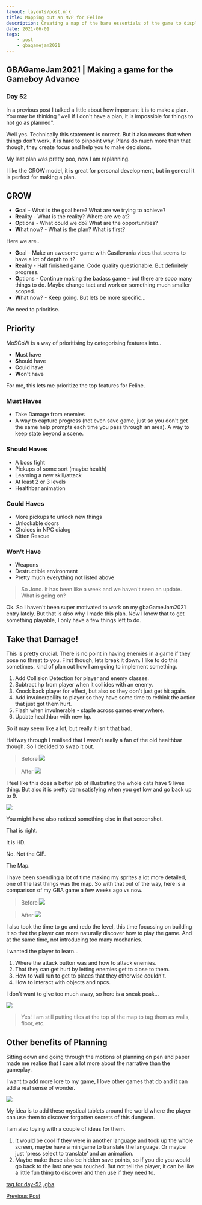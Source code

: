 ```yaml
---
layout: layouts/post.njk
title: Mapping out an MVP for Feline
description: Creating a map of the bare essentials of the game to display as much of it as possible, but for as little effort as possible
date: 2021-06-01
tags:
    - post
    - gbagamejam2021
---
```


>
## GBAGameJam2021 | Making a game for the Gameboy Advance

### Day 52

In a previous post I talked a little about how important it is to make a plan. You may be thinking "well if I don't have a plan, it is impossible for things to not go as planned".

Well yes. Technically this statement is correct. But it also means that when things don't work, it is hard to pinpoint why. Plans do much more than that though, they create focus and help you to make decisions.

My last plan was pretty poo, now I am replanning.

I like the GROW model, it is great for personal development, but in general it is perfect for making a plan.

## GROW

+ **G**oal - What is the goal here? What are we trying to achieve?
+ **R**eality - What is the reality? Where are we at?
+ **O**ptions - What could we do? What are the opportunities?
+ **W**hat now? - What is the plan? What is first? 

Here we are..

+ **G**oal - Make an awesome game with Castlevania vibes that seems to have a lot of depth to it?
+ **R**eality - Half finished game. Code quality questionable. But definitely progress.
+ **O**ptions - Continue making the badass game - but there are sooo many things to do. Maybe change tact and work on something much smaller scoped.
+ **W**hat now? - Keep going. But lets be more specific...

We need to prioritise.

## Priority

MoSCoW is a way of prioritising by categorising features into..

+ **M**ust have
+ **S**hould have
+ **C**ould have
+ **W**on't have

For me, this lets me prioritize the top features for Feline.

### Must Haves

+ Take Damage from enemies
+ A way to capture progress (not even save game, just so you don't get the same help prompts each time you pass through an area). A way to keep state beyond a scene.

### Should Haves

+ A boss fight
+ Pickups of some sort (maybe health)
+ Learning a new skill/attack
+ At least 2 or 3 levels
+ Healthbar animation

### Could Haves

+ More pickups to unlock new things
+ Unlockable doors
+ Choices in NPC dialog
+ Kitten Rescue

### Won't Have

+ Weapons
+ Destructible environment
+ Pretty much everything not listed above

> So Jono. It has been like a week and we haven't seen an update. What is going on?

Ok. So I haven't been super motivated to work on my gbaGameJam2021 entry lately. But that is also why I made this plan. Now I know that to get something playable, I only have a few things left to do.

## Take that Damage!

This is pretty crucial. There is no point in having enemies in a game if they pose no threat to you. First though, lets break it down. I like to do this sometimes, kind of plan out how I am going to implement something.

1. Add Collision Detection for player and enemy classes.
2. Subtract hp from player when it collides with an enemy.
3. Knock back player for effect, but also so they don't just get hit again.
4. Add invulnerability to player so they have some time to rethink the action that just got them hurt.
5. Flash when invulnerable - staple across games everywhere.
6. Update healthbar with new hp.

So it may seem like a lot, but really it isn't that bad.

Halfway through I realised that I wasn't really a fan of the old healthbar though. So I decided to swap it out.

> Before
![](/img/before_health.png)

> After
![](/img/after_health.png)

I feel like this does a better job of illustrating the whole cats have 9 lives thing. But also it is pretty darn satisfying when you get low and go back up to 9.

![](/img/ouch.gif)

You might have also noticed something else in that screenshot.

That is right.

It is HD.

No. Not the GIF.

The Map.

I have been spending a lot of time making my sprites a lot more detailed, one of the last things was the map. So with that out of the way, here is a comparison of my GBA game a few weeks ago vs now.

> Before
![](/img/dungeon.gif)

> After
![](/img/ouch.gif)

I also took the time to go and redo the level, this time focussing on building it so that the player can more naturally discover how to play the game. And at the same time, not introducing too many mechanics.

I wanted the player to learn...

1. Where the attack button was and how to attack enemies.
2. That they can get hurt by letting enemies get to close to them.
3. How to wall run to get to places that they otherwise couldn't.
4. How to interact with objects and npcs.

I don't want to give too much away, so here is a sneak peak...

![](/img/dungeon-2x.png)

> Yes! I am still putting tiles at the top of the map to tag them as walls, floor, etc.

## Other benefits of Planning

Sitting down and going through the motions of planning on pen and paper made me realise that I care a lot more about the narrative than the gameplay.

I want to add more lore to my game, I love other games that do and it can add a real sense of wonder.

![](/img/wonder.gif)

My idea is to add these mystical tablets around the world where the player can use them to discover forgotten secrets of this dungeon.

I am also toying with a couple of ideas for them.

1. It would be cool if they were in another language and took up the whole screen, maybe have a minigame to translate the language. Or maybe just 'press select to translate' and an animation.
2. Maybe make these also be hidden save points, so if you die you would go back to the last one you touched. But not tell the player, it can be like a little fun thing to discover and then use if they need to.

[tag for day-52](https://github.com/foopod/gbaGamejam2021/releases/tag/day-52) [.gba](https://github.com/foopod/gbaGamejam2021/releases/download/day-52/feline-day52.gba)

[Previous Post](/post/boids-on-gba)